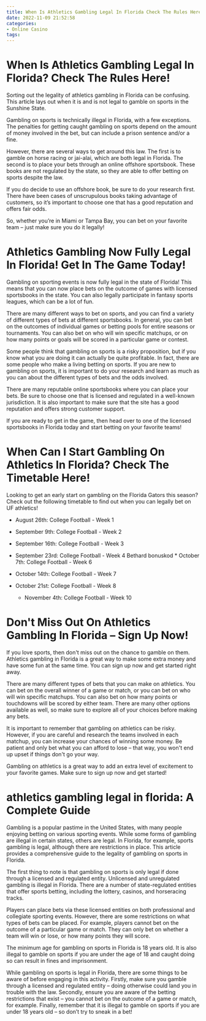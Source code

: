 ```yaml
---
title: When Is Athletics Gambling Legal In Florida Check The Rules Here!
date: 2022-11-09 21:52:58
categories:
- Online Casino
tags:
---
```



#  When Is Athletics Gambling Legal In Florida? Check The Rules Here!

Sorting out the legality of athletics gambling in Florida can be confusing. This article lays out when it is and is not legal to gamble on sports in the Sunshine State.

Gambling on sports is technically illegal in Florida, with a few exceptions. The penalties for getting caught gambling on sports depend on the amount of money involved in the bet, but can include a prison sentence and/or a fine.

However, there are several ways to get around this law. The first is to gamble on horse racing or jai-alai, which are both legal in Florida. The second is to place your bets through an online offshore sportsbook. These books are not regulated by the state, so they are able to offer betting on sports despite the law.

If you do decide to use an offshore book, be sure to do your research first. There have been cases of unscrupulous books taking advantage of customers, so it’s important to choose one that has a good reputation and offers fair odds.

So, whether you’re in Miami or Tampa Bay, you can bet on your favorite team – just make sure you do it legally!

#  Athletics Gambling Now Fully Legal In Florida! Get In The Game Today!

Gambling on sporting events is now fully legal in the state of Florida! This means that you can now place bets on the outcome of games with licensed sportsbooks in the state. You can also legally participate in fantasy sports leagues, which can be a lot of fun.

There are many different ways to bet on sports, and you can find a variety of different types of bets at different sportsbooks. In general, you can bet on the outcomes of individual games or betting pools for entire seasons or tournaments. You can also bet on who will win specific matchups, or on how many points or goals will be scored in a particular game or contest.

Some people think that gambling on sports is a risky proposition, but if you know what you are doing it can actually be quite profitable. In fact, there are some people who make a living betting on sports. If you are new to gambling on sports, it is important to do your research and learn as much as you can about the different types of bets and the odds involved.

There are many reputable online sportsbooks where you can place your bets. Be sure to choose one that is licensed and regulated in a well-known jurisdiction. It is also important to make sure that the site has a good reputation and offers strong customer support.

If you are ready to get in the game, then head over to one of the licensed sportsbooks in Florida today and start betting on your favorite teams!

#  When Can I Start Gambling On Athletics In Florida? Check The Timetable Here!

Looking to get an early start on gambling on the Florida Gators this season? Check out the following timetable to find out when you can legally bet on UF athletics!

* August 26th: College Football - Week 1

* September 9th: College Football - Week 2

* September 16th: College Football - Week 3

* September 23rd: College Football - Week 4
Bethard bonuskod * October 7th: College Football - Week 6

* October 14th: College Football - Week 7

* October 21st: College Football - Week 8 

  * November 4th: College Football - Week 10

#  Don't Miss Out On Athletics Gambling In Florida – Sign Up Now!

If you love sports, then don't miss out on the chance to gamble on them. Athletics gambling in Florida is a great way to make some extra money and have some fun at the same time. You can sign up now and get started right away.

There are many different types of bets that you can make on athletics. You can bet on the overall winner of a game or match, or you can bet on who will win specific matchups. You can also bet on how many points or touchdowns will be scored by either team. There are many other options available as well, so make sure to explore all of your choices before making any bets.

It is important to remember that gambling on athletics can be risky. However, if you are careful and research the teams involved in each matchup, you can increase your chances of winning some money. Be patient and only bet what you can afford to lose – that way, you won't end up upset if things don't go your way.

Gambling on athletics is a great way to add an extra level of excitement to your favorite games. Make sure to sign up now and get started!

#  athletics gambling legal in florida: A Complete Guide

Gambling is a popular pastime in the United States, with many people enjoying betting on various sporting events. While some forms of gambling are illegal in certain states, others are legal. In Florida, for example, sports gambling is legal, although there are restrictions in place. This article provides a comprehensive guide to the legality of gambling on sports in Florida.

The first thing to note is that gambling on sports is only legal if done through a licensed and regulated entity. Unlicensed and unregulated gambling is illegal in Florida. There are a number of state-regulated entities that offer sports betting, including the lottery, casinos, and horseracing tracks.

Players can place bets via these licensed entities on both professional and collegiate sporting events. However, there are some restrictions on what types of bets can be placed. For example, players cannot bet on the outcome of a particular game or match. They can only bet on whether a team will win or lose, or how many points they will score.

The minimum age for gambling on sports in Florida is 18 years old. It is also illegal to gamble on sports if you are under the age of 18 and caught doing so can result in fines and imprisonment.

While gambling on sports is legal in Florida, there are some things to be aware of before engaging in this activity. Firstly, make sure you gamble through a licensed and regulated entity – doing otherwise could land you in trouble with the law. Secondly, ensure you are aware of the betting restrictions that exist – you cannot bet on the outcome of a game or match, for example. Finally, remember that it is illegal to gamble on sports if you are under 18 years old – so don’t try to sneak in a bet!